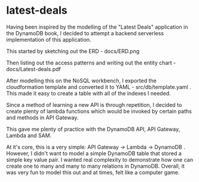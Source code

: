 # latest-deals

Having been inspired by the modelling of the "Latest Deals" application in the DynamoDB book, I decided to attempt a backend serverless implementation of this application.

This started by sketching out the ERD - docs/ERD.png

Then listing out the access patterns and writing out the entity chart - docs/Latest-deals.pdf

After modelling this on the NoSQL workbench, I exported the cloudformation template and converted it to YAML - src/db/template.yaml . This made it easy to create a table with all of the indexes I needed.

Since a method of learning a new API is through repetition, I decided to create plenty of lambda functions which would be invoked by certain paths and methods in API Gateway.

This gave me plenty of practice with the DynamoDB API, API Gateway, Lambda and SAM.

At it's core, this is a very simple: API Gateway -> Lambda -> DynamoDB . However, I didn't want to model a simple DynamoDB table that stored a simple key value pair. I wanted real complexity to demonstrate how one can create one to many and many to many relations in DynamoDB. Overall, it was very fun to model this out and at times, felt like a computer game.

